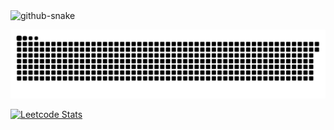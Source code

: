 <picture>
  <source media="(prefers-color-scheme: dark)" srcset="https://github.com/Fiufew/Fiufew/blob/output/github-contribution-grid-snake.svg" />
  <source media="(prefers-color-scheme: light)" srcset="https://github.com/Fiufew/Fiufew/blob/output/github-contribution-grid-snake.svg" />
  <img alt="github-snake" src="github-snake.svg" />
</picture>

![snake gif](https://github.com/Fiufew/Fiufew/blob/output/github-contribution-grid-snake.svg)

[![Leetcode Stats](https://leetcard.jacoblin.cool/Fiufew?border=0&radius=20)](https://leetcode.com/Fiufew)
